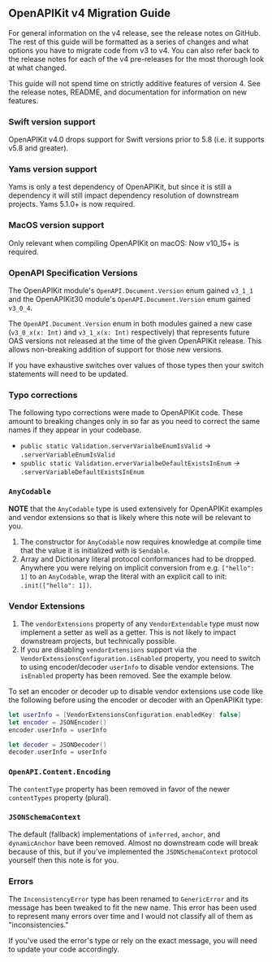 ## OpenAPIKit v4 Migration Guide
For general information on the v4 release, see the release notes on GitHub. The
rest of this guide will be formatted as a series of changes and what options you
have to migrate code from v3 to v4. You can also refer back to the release notes
for each of the v4 pre-releases for the most thorough look at what changed.

This guide will not spend time on strictly additive features of version 4. See
the release notes, README, and documentation for information on new features.

### Swift version support
OpenAPIKit v4.0 drops support for Swift versions prior to 5.8 (i.e. it supports
v5.8 and greater).

### Yams version support
Yams is only a test dependency of OpenAPIKit, but since it is still a dependency
it will still impact dependency resolution of downstream projects. Yams 5.1.0+
is now required.

### MacOS version support
Only relevant when compiling OpenAPIKit on macOS: Now v10_15+ is required.

### OpenAPI Specification Versions
The OpenAPIKit module's `OpenAPI.Document.Version` enum gained `v3_1_1` and the
OpenAPIKit30 module's `OpenAPI.Document.Version` enum gained `v3_0_4`.

The `OpenAPI.Document.Version` enum in both modules gained a new case
(`v3_0_x(x: Int)` and `v3_1_x(x: Int)` respectively) that represents future OAS
versions not released at the time of the given OpenAPIKit release. This allows
non-breaking addition of support for those new versions.

If you have exhaustive switches over values of those types then your switch
statements will need to be updated.

### Typo corrections
The following typo corrections were made to OpenAPIKit code. These amount to
breaking changes only in so far as you need to correct the same names if they
appear in your codebase.

- `public static Validation.serverVarialbeEnumIsValid` -> `.serverVariableEnumIsValid`
- `spublic static Validation.erverVarialbeDefaultExistsInEnum` -> `.serverVariableDefaultExistsInEnum`

### `AnyCodable`
**NOTE** that the `AnyCodable` type is used extensively for OpenAPIKit examples
and vendor extensions so that is likely where this note will be relevant to you.

1. The constructor for `AnyCodable` now requires knowledge at compile time that
   the value it is initialized with is `Sendable`.
2. Array and Dictionary literal protocol conformances had to be dropped.
   Anywhere you were relying on implicit conversion from e.g. `["hello": 1]` to
   an `AnyCodable`, wrap the literal with an explicit call to init:
   `.init(["hello": 1])`.

### Vendor Extensions
1. The `vendorExtensions` property of any `VendorExtendable` type must now
   implement a setter as well as a getter. This is not likely to impact
   downstream projects, but technically possible.
2. If you are disabling `vendorExtensions` support via the
   `VendorExtensionsConfiguration.isEnabled` property, you need to switch to
   using encoder/decoder `userInfo` to disable vendor extensions. The
   `isEnabled` property has been removed. See the example below.

To set an encoder or decoder up to disable vendor extensions use code like the
following before using the encoder or decoder with an OpenAPIKit type:
```swift
let userInfo = [VendorExtensionsConfiguration.enabledKey: false]
let encoder = JSONEncoder()
encoder.userInfo = userInfo

let decoder = JSONDecoder()
decoder.userInfo = userInfo
```

### `OpenAPI.Content.Encoding`
The `contentType` property has been removed in favor of the newer `contentTypes`
property (plural).

### `JSONSchemaContext`
The default (fallback) implementations of `inferred`, `anchor`, and
`dynamicAnchor` have been removed. Almost no downstream code will break because
of this, but if you've implemented the `JSONSchemaContext` protocol yourself
then this note is for you.

### Errors
The `InconsistencyError` type has been renamed to `GenericError` and its message
has been tweaked to fit the new name. This error has been used to represent many
errors over time and I would not classify all of them as "inconsistencies."

If you've used the error's type or rely on the exact message, you will need to
update your code accordingly.

